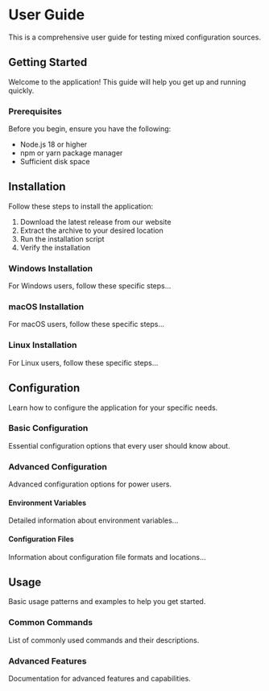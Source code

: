# User Guide

This is a comprehensive user guide for testing mixed configuration sources.

## Getting Started

Welcome to the application! This guide will help you get up and running quickly.

### Prerequisites

Before you begin, ensure you have the following:
- Node.js 18 or higher
- npm or yarn package manager
- Sufficient disk space

## Installation

Follow these steps to install the application:

1. Download the latest release from our website
2. Extract the archive to your desired location
3. Run the installation script
4. Verify the installation

### Windows Installation

For Windows users, follow these specific steps...

### macOS Installation

For macOS users, follow these specific steps...

### Linux Installation

For Linux users, follow these specific steps...

## Configuration

Learn how to configure the application for your specific needs.

### Basic Configuration

Essential configuration options that every user should know about.

### Advanced Configuration

Advanced configuration options for power users.

#### Environment Variables

Detailed information about environment variables...

#### Configuration Files

Information about configuration file formats and locations...

## Usage

Basic usage patterns and examples to help you get started.

### Common Commands

List of commonly used commands and their descriptions.

### Advanced Features

Documentation for advanced features and capabilities.